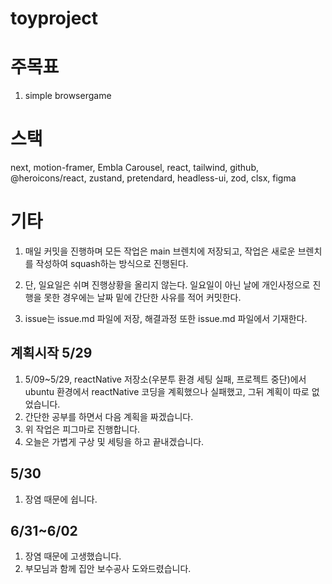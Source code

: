 # toyproject

# 주목표

1. simple browsergame

# 스택

next, motion-framer, Embla Carousel, react, tailwind, github, @heroicons/react, zustand, pretendard, headless-ui, zod, clsx, figma

# 기타

1. 매일 커밋을 진행하며 모든 작업은 main 브렌치에 저장되고, 작업은 새로운 브렌치를 작성하여 squash하는 방식으로 진행된다.

2. 단, 일요일은 쉬며 진행상황을 올리지 않는다. 일요일이 아닌 날에 개인사정으로 진행을 못한 경우에는 날짜 밑에 간단한 사유를 적어 커밋한다.

3. issue는 issue.md 파일에 저장, 해결과정 또한 issue.md 파일에서 기재한다.

## 계획시작 5/29

1. 5/09~5/29, reactNative 저장소(우분투 환경 세팅 실패, 프로젝트 중단)에서 ubuntu 환경에서 reactNative 코딩을 계획했으나 실패했고, 그뒤 계획이 따로 없었습니다.
2. 간단한 공부를 하면서 다음 계획을 짜겠습니다.
3. 위 작업은 피그마로 진행합니다.
4. 오늘은 가볍게 구상 및 세팅을 하고 끝내겠습니다.

## 5/30

1. 장염 때문에 쉽니다.

## 6/31~6/02

1. 장염 때문에 고생했습니다.
2. 부모님과 함께 집안 보수공사 도와드렸습니다.
